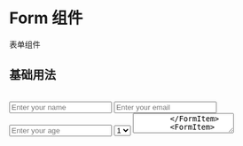 # Form 组件

表单组件

## 基础用法

<script setup lang="ts">
import { ref } from 'vue'
const formData = ref({
    name: '',
    email: '',
    age: null,
    gender: '',
    hobbies: [],
    country: '',
    bio: ''
});

// 表单验证规则
const rules = {
    name: {
        required: true,
        message: 'Name is required'
    },
    email: {
        required: true,
        message: 'Email is required',
        validator: (value) => {
            if (!value) return 'Email is required';
            if (!/^[^\s@]+@[^\s@]+\.[^\s@]+$/.test(value)) {
                return 'Please enter a valid email';
            }
            return true;
        }
    },
    gender: {
        required: true,
        message: 'Please select gender'
    },
    country: {
        required: true,
        message: 'Please select country'
    }
};

// 选项数据
const genderOptions = [
    { label: 'Male', value: 'male' },
    { label: 'Female', value: 'female' },
    { label: 'Other', value: 'other' }
];

const countryOptions = ref([
    { label: 'China', value: 'cn' },
    { label: 'United States', value: 'us' },
    { label: 'United Kingdom', value: 'uk' },
    { label: 'Japan', value: 'jp' },
    { label: 'Canada', value: 'ca' }
]);

// 提交处理
const handleSubmit = (data) => {
    console.log('Form submitted successfully:', data);
    alert('Form submitted successfully!');
};
</script>

<Demo>
<Card width="430px" style="padding: 20px;">
    <Form v-model="formData" :rules="rules" @submit="handleSubmit"  labelAlign="left" labelJustifyContent="left"
        labelWidth="100px">
        <FormItem label="Name" prop="name" required>
            <Input v-model="formData.name" placeholder="Enter your name" />
        </FormItem>
        <FormItem label="Email" prop="email" required>
            <Input v-model="formData.email" type="email" placeholder="Enter your email" />
        </FormItem>
        <FormItem label="Age" prop="age">
            <Input v-model.number="formData.age" type="number" placeholder="Enter your age" />
        </FormItem>
        <FormItem label="Gender" prop="gender" required>
            <Radio v-model="formData.gender" :options="genderOptions" />
        </FormItem>
        <FormItem label="Hobbies" prop="hobbies">
            <CheckboxGroup v-model="formData.hobbies">
                <Checkbox label="Reading" value="reading" />
                <Checkbox label="Sports" value="sports" />
                <Checkbox label="Music" value="music" />
            </CheckboxGroup>
        </FormItem>
        <FormItem label="Country" prop="country">
            <Select v-model="formData.country" placeholder="Select country" >
                <Option>1</Option>
            </Select>
        </FormItem>
        <FormItem label="Bio" prop="bio">
            <Textarea v-model="formData.bio" placeholder="Enter your bio" :rows="4" />
        </FormItem>
        <FormItem>
            <Row :gutter="20">
            <Col :span="12">
                <Button style="width: 100%" type="default" class="x-button x-button--primary">Submit</Button>
            </Col>
            <Col :span="12">
                <Button style="width: 100%" html-type="reset" text  border  class="x-button x-button--primary">Reset</Button>
            </Col>
            </Row>
        </FormItem>
    </Form>
</Card>

</Demo>

<CollapsibleCode title="基础表单示例" :defaultOpen="false">

```vue
<template>
  <Card width="430px" style="padding: 20px;">
    <Form
      v-model="formData"
      :rules="rules"
      @submit="handleSubmit"
      labelAlign="left"
      labelWidth="100px"
    >
      <FormItem label="Name" prop="name" required>
        <Input v-model="formData.name" placeholder="Enter your name" />
      </FormItem>
      <FormItem label="Email" prop="email" required>
        <Input
          v-model="formData.email"
          type="email"
          placeholder="Enter your email"
        />
      </FormItem>
      <FormItem label="Age" prop="age">
        <Input
          v-model.number="formData.age"
          type="number"
          placeholder="Enter your age"
        />
      </FormItem>
      <FormItem label="Gender" prop="gender" required>
        <Radio v-model="formData.gender" :options="genderOptions" />
      </FormItem>
      <FormItem label="Hobbies" prop="hobbies">
        <CheckboxGroup v-model="formData.hobbies">
          <Checkbox label="Reading" value="reading" />
          <Checkbox label="Sports" value="sports" />
          <Checkbox label="Music" value="music" />
        </CheckboxGroup>
      </FormItem>
      <FormItem label="Country" prop="country" required>
        <Select
          v-model="formData.country"
          :options="countryOptions"
          placeholder="Select country"
        />
      </FormItem>
      <FormItem label="Bio" prop="bio">
        <Textarea
          v-model="formData.bio"
          placeholder="Enter your bio"
          :rows="4"
        />
      </FormItem>
      <FormItem>
        <Row :gutter="20">
          <Col :span="12">
            <Button
              style="width: 100%"
              type="default"
              class="x-button x-button--primary"
              >Submit</Button
            >
          </Col>
          <Col :span="12">
            <Button
              style="width: 100%"
              html-type="reset"
              text
              border
              class="x-button x-button--primary"
              >Reset</Button
            >
          </Col>
        </Row>
      </FormItem>
    </Form>
  </Card>
</template>

<script setup lang="ts">
import { ref } from "vue";

const formData = ref({
  name: "",
  email: "",
  age: null,
  gender: "",
  hobbies: [],
  country: "",
  bio: "",
});

// 表单验证规则
const rules = {
  name: {
    required: true,
    message: "Name is required",
  },
  email: {
    required: true,
    message: "Email is required",
    validator: (value) => {
      if (!value) return "Email is required";
      if (!/^[^\s@]+@[^\s@]+\.[^\s@]+$/.test(value)) {
        return "Please enter a valid email";
      }
      return true;
    },
  },
  gender: {
    required: true,
    message: "Please select gender",
  },
  country: {
    required: true,
    message: "Please select country",
  },
};

// 选项数据
const genderOptions = [
  { label: "Male", value: "male" },
  { label: "Female", value: "female" },
  { label: "Other", value: "other" },
];

const countryOptions = [
  { label: "China", value: "cn" },
  { label: "United States", value: "us" },
  { label: "United Kingdom", value: "uk" },
  { label: "Japan", value: "jp" },
  { label: "Canada", value: "ca" },
];

// 提交处理
const handleSubmit = (data) => {
  console.log("Form submitted successfully:", data);
  alert("Form submitted successfully!");
};
</script>
```

</CollapsibleCode>

设置 `labelPosition` 为 `top-left`,让 label 在输入框上方

<Demo>

<Card width="430px" style="padding: 20px;">
    <Form v-model="formData" :rules="rules" @submit="handleSubmit"  labelPosition="top-left"
        labelWidth="100px">
        <FormItem label="Name" prop="name" required>
            <Input v-model="formData.name" placeholder="Enter your name" />
        </FormItem>
        <FormItem label="Email" prop="email" required>
            <Input v-model="formData.email" type="email" placeholder="Enter your email" />
        </FormItem>
        <FormItem label="Age" prop="age">
            <Input v-model.number="formData.age" type="number" placeholder="Enter your age" />
        </FormItem>
        <FormItem label="Gender" prop="gender" required>
            <Radio v-model="formData.gender" :options="genderOptions" />
        </FormItem>
        <FormItem label="Hobbies" prop="hobbies">
            <CheckboxGroup v-model="formData.hobbies">
                <Checkbox label="Reading" value="reading" />
                <Checkbox label="Sports" value="sports" />
                <Checkbox label="Music" value="music" />
            </CheckboxGroup>
        </FormItem>
        <FormItem label="Country" prop="country">
            <Select v-model="formData.country" placeholder="Select country" >
                <Option>1</Option>
            </Select>
        </FormItem>
        <FormItem label="Bio" prop="bio">
            <Textarea v-model="formData.bio" placeholder="Enter your bio" :rows="4" />
        </FormItem>
        <FormItem>
            <Row :gutter="20">
            <Col :span="12">
                <Button style="width: 100%" type="default" class="x-button x-button--primary">Submit</Button>
            </Col>
            <Col :span="12">
                <Button style="width: 100%" html-type="reset" text  border  class="x-button x-button--primary">Reset</Button>
            </Col>
            </Row>
        </FormItem>
    </Form>
</Card>

</Demo>

<CollapsibleCode title="基础表单示例" :defaultOpen="false">

```VUE
<template>
<Card width="430px" style="padding: 20px;">
    <Form v-model="formData" :rules="rules" @submit="handleSubmit"  labelPosition="top-left"
        labelWidth="100px">
        <FormItem label="Name" prop="name" required>
            <Input v-model="formData.name" placeholder="Enter your name" />
        </FormItem>
        <FormItem label="Email" prop="email" required>
            <Input v-model="formData.email" type="email" placeholder="Enter your email" />
        </FormItem>
        <FormItem label="Age" prop="age">
            <Input v-model.number="formData.age" type="number" placeholder="Enter your age" />
        </FormItem>
        <FormItem label="Gender" prop="gender" required>
            <Radio v-model="formData.gender" :options="genderOptions" />
        </FormItem>
        <FormItem label="Hobbies" prop="hobbies">
            <CheckboxGroup v-model="formData.hobbies">
                <Checkbox label="Reading" value="reading" />
                <Checkbox label="Sports" value="sports" />
                <Checkbox label="Music" value="music" />
            </CheckboxGroup>
        </FormItem>
        <FormItem label="Country" prop="country">
            <Select v-model="formData.country" placeholder="Select country" >
                <Option>1</Option>
            </Select>
        </FormItem>
        <FormItem label="Bio" prop="bio">
            <Textarea v-model="formData.bio" placeholder="Enter your bio" :rows="4" />
        </FormItem>
        <FormItem>
            <Row :gutter="20">
            <Col :span="12">
                <Button style="width: 100%" type="default" class="x-button x-button--primary">Submit</Button>
            </Col>
            <Col :span="12">
                <Button style="width: 100%" html-type="reset" text  border  class="x-button x-button--primary">Reset</Button>
            </Col>
            </Row>
        </FormItem>
    </Form>
</Card>
</template>
```

</CollapsibleCode>

## API

### Form Props

| 参数名        | 类型    | 默认值  | 说明                                                |
| ------------- | ------- | ------- | --------------------------------------------------- |
| modelValue    | Object  | {}      | 表单数据对象，支持 v-model 双向绑定                 |
| rules         | Object  | {}      | 表单验证规则，键为字段名，值为验证规则              |
| disabled      | Boolean | false   | 是否禁用整个表单                                    |
| labelWidth    | String  | '100px' | 标签宽度，支持 px、%等单位                          |
| labelPosition | String  | 'left'  | 标签位置，可选值：left/right/top/left-top/right-top |
| labelAlign    | String  | 'right' | 标签文本对齐方式，可选值：left/center/right         |

### FormItem Props

| 参数名        | 类型    | 默认值    | 说明                                 |
| ------------- | ------- | --------- | ------------------------------------ |
| label         | String  | ''        | 标签文本                             |
| prop          | String  | -         | 表单字段名，对应 modelValue 中的属性 |
| required      | Boolean | false     | 是否显示必填星号                     |
| labelPosition | String  | undefined | 覆盖 Form 组件的 labelPosition 设置  |
| labelAlign    | String  | undefined | 覆盖 Form 组件的 labelAlign 设置     |
